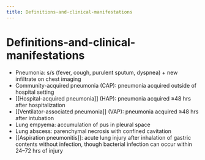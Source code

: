```yaml
---
title: Definitions-and-clinical-manifestations
---
```

# Definitions-and-clinical-manifestations

* Pneumonia: s/s (fever, cough, purulent sputum, dyspnea) + new infiltrate on chest imaging
* Community-acquired pneumonia (CAP): pneumonia acquired outside of hospital setting
* [[Hospital-acquired pneumonia]] (HAP): pneumonia acquired ≥48 hrs after hospitalization
* [[Ventilator-associated pneumonia]] (VAP): pneumonia acquired ≥48 hrs after intubation
* Lung empyema: accumulation of pus in pleural space
* Lung abscess: parenchymal necrosis with confined cavitation
* [[Aspiration pneumonitis]]: acute lung injury after inhalation of gastric contents without infection, though bacterial infection can occur within 24–72 hrs of injury
